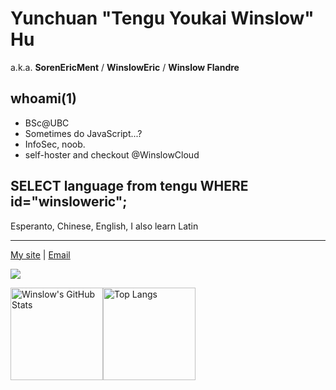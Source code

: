 # Yunchuan "Tengu Youkai Winslow" Hu
a.k.a. **SorenEricMent** / **WinslowEric** / **Winslow Flandre**

## whoami(1)
- BSc@UBC
- Sometimes do JavaScript...?
- InfoSec, noob.
- self-hoster and checkout @WinslowCloud 

## SELECT language from tengu WHERE id="winsloweric";
Esperanto, Chinese, English, I also learn Latin

---

[My site](https://www.winsloweric.com) | [Email](mailto://i@winsloweric.com) 

<img src="https://visitor-badge.glitch.me/badge?page_id=SorenEricMent" />

<img src="https://github-readme-stats-one-bice.vercel.app/api?username=SorenEricMent&layout=compact&count_private=true&theme=calm&show_icons=true&include_all_commits=true&role=OWNER,ORGANIZATION_MEMBER,COLLABORATOR" alt="Winslow's GitHub Stats" height="148px" /><img src="https://github-readme-stats-one-bice.vercel.app/api/top-langs/?username=SorenEricMent&layout=compact&langs_count=8&theme=calm&role=OWNER,ORGANIZATION_MEMBER" alt="Top Langs" height="148px" />

<img src="https://ipv4.games/claim?name=WinslowEric" style="display:none" width="0" height="0" />
<img src="https://ipv4.quest/claim?name=WinslowEric.com" style="display:none" width="0" height="0" />
